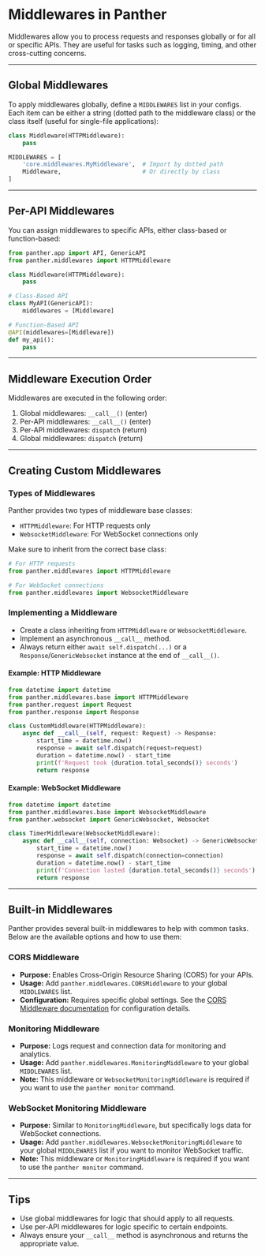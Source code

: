 # Middlewares in Panther

Middlewares allow you to process requests and responses globally or for all or specific APIs. They are useful for tasks such as logging, timing, and other cross-cutting concerns.

---

## Global Middlewares

To apply middlewares globally, define a `MIDDLEWARES` list in your configs. Each item can be either a string (dotted path to the middleware class) or the class itself (useful for single-file applications):

```python
class Middleware(HTTPMiddleware):
    pass

MIDDLEWARES = [
    'core.middlewares.MyMiddleware',  # Import by dotted path
    Middleware,                       # Or directly by class
]
```

---

## Per-API Middlewares

You can assign middlewares to specific APIs, either class-based or function-based:

```python
from panther.app import API, GenericAPI
from panther.middlewares import HTTPMiddleware

class Middleware(HTTPMiddleware):
    pass

# Class-Based API
class MyAPI(GenericAPI):
    middlewares = [Middleware]

# Function-Based API
@API(middlewares=[Middleware])
def my_api():
    pass
```

---

## Middleware Execution Order

Middlewares are executed in the following order:

1. Global middlewares: `__call__()` (enter)
2. Per-API middlewares: `__call__()` (enter)
3. Per-API middlewares: `dispatch` (return)
4. Global middlewares: `dispatch` (return)

---

## Creating Custom Middlewares

### Types of Middlewares

Panther provides two types of middleware base classes:

- `HTTPMiddleware`: For HTTP requests only
- `WebsocketMiddleware`: For WebSocket connections only

Make sure to inherit from the correct base class:

```python
# For HTTP requests
from panther.middlewares import HTTPMiddleware

# For WebSocket connections
from panther.middlewares import WebsocketMiddleware
```

### Implementing a Middleware

- Create a class inheriting from `HTTPMiddleware` or `WebsocketMiddleware`.
- Implement an asynchronous `__call__` method.
- Always return either `await self.dispatch(...)` or a `Response`/`GenericWebsocket` instance at the end of `__call__()`.

#### Example: HTTP Middleware

```python
from datetime import datetime
from panther.middlewares.base import HTTPMiddleware
from panther.request import Request
from panther.response import Response

class CustomMiddleware(HTTPMiddleware):
    async def __call__(self, request: Request) -> Response:
        start_time = datetime.now()
        response = await self.dispatch(request=request)
        duration = datetime.now() - start_time
        print(f'Request took {duration.total_seconds()} seconds')
        return response
```

#### Example: WebSocket Middleware

```python
from datetime import datetime
from panther.middlewares.base import WebsocketMiddleware
from panther.websocket import GenericWebsocket, Websocket

class TimerMiddleware(WebsocketMiddleware):
    async def __call__(self, connection: Websocket) -> GenericWebsocket:
        start_time = datetime.now()
        response = await self.dispatch(connection=connection)
        duration = datetime.now() - start_time
        print(f'Connection lasted {duration.total_seconds()} seconds')
        return response
```

---

## Built-in Middlewares

Panther provides several built-in middlewares to help with common tasks. Below are the available options and how to use them:

### CORS Middleware
- **Purpose:** Enables Cross-Origin Resource Sharing (CORS) for your APIs.
- **Usage:** Add `panther.middlewares.CORSMiddleware` to your global `MIDDLEWARES` list.
- **Configuration:** Requires specific global settings. See the [CORS Middleware documentation](/cors/) for configuration details.

### Monitoring Middleware
- **Purpose:** Logs request and connection data for monitoring and analytics.
- **Usage:** Add `panther.middlewares.MonitoringMiddleware` to your global `MIDDLEWARES` list.
- **Note:** This middleware or `WebsocketMonitoringMiddleware` is required if you want to use the `panther monitor` command.

### WebSocket Monitoring Middleware
- **Purpose:** Similar to `MonitoringMiddleware`, but specifically logs data for WebSocket connections.
- **Usage:** Add `panther.middlewares.WebsocketMonitoringMiddleware` to your global `MIDDLEWARES` list if you want to monitor WebSocket traffic.
- **Note:** This middleware or `MonitoringMiddleware` is required if you want to use the `panther monitor` command.

---

## Tips

- Use global middlewares for logic that should apply to all requests.
- Use per-API middlewares for logic specific to certain endpoints.
- Always ensure your `__call__` method is asynchronous and returns the appropriate value.
